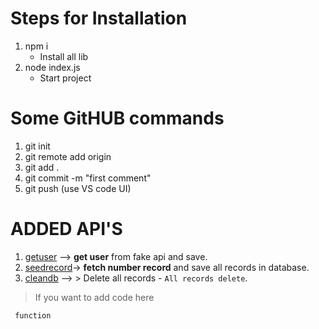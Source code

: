 # Steps for Installation
1. npm i
     * Install all lib
2. node index.js
    * Start project

# Some GitHUB commands
1. git init
2. git remote add origin
3. git add .
4. git commit -m "first comment"
5. git push (use VS code UI)

# ADDED API'S

1. [getuser](http://localhost:3000/api/user/getuser) --> **get user** from fake api and save.<br />
2. [seedrecord](http://localhost:3000/api/user/seedrecord?rid=20)-> **fetch number record** and save all records in database.<br />
3. [cleandb](http://localhost:3000/api/user/cleandb) --> > Delete all records - `All records delete`. <br />


> If you want to add code here
``` Write JS code
 function 
```


